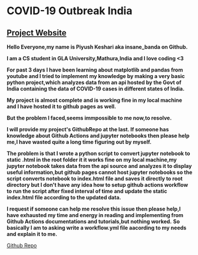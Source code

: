 # COVID-19 Outbreak India

## [Project Website](https://piyushke.github.io/COVID-19-Outbreak-India)


**Hello Everyone,my name is Piyush Keshari aka insane_banda on Github.**

**I am a CS student in GLA University,Mathura,India and I love coding <3**

**For past 3 days I have been learning about matplotlib and pandas from youtube and I tried to implement my knowledge by making a very basic python project,which analyzes data from an api hosted by the Govt of India containing the data of COVID-19 cases in different states of India.**

**My project is almost complete and is working fine in my local machine and I have hosted it to github pages as well.**

**But the problem I faced,seems immpossible to me now,to resolve.**

**I will provide my project's GithubRepo at the last. If  someone has knowledge about Github Actions and jupyter notebooks then please help me,I have wasted quite a long time figuring out by myself.**

**The problem is that I wrote a python script to convert jupyter notebook to static .html in the root folder it it works fine on my local machine,my jupyter notebook takes data from the api source and analyzes it to display useful information,but github pages cannot host jupyter notebooks so the script converts notebook to index.html file and saves it directly to root directory but I don't have any idea how to setup github actions workflow to run the script after fixed interval of time and update the static index.html file according to the updated data.**

**I request if someone can help me resolve this issue then please help,I have exhausted my time and energy in reading and implementing from Github Actions documentations and tutorials,but nothing worked.**
**So basically I am  to asking write a workflow.yml file aacording to my needs and explain it to me.**

[Github Repo](https://github.com/PiyushKe/COVID-19-Outbreak-India)